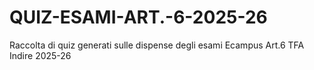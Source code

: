# QUIZ-ESAMI-ART.-6-2025-26
Raccolta di quiz generati sulle dispense degli esami Ecampus Art.6 TFA Indire 2025-26
